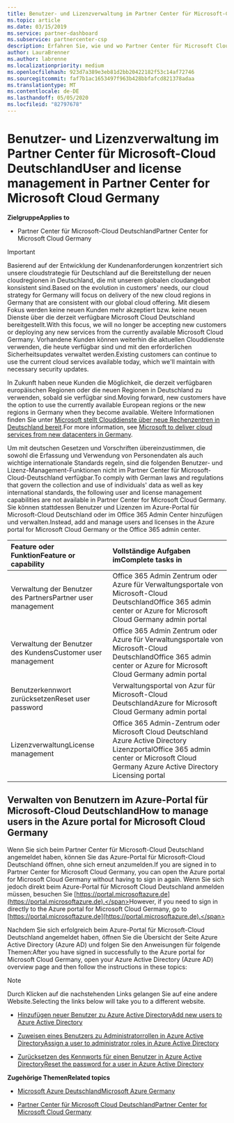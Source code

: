 ```yaml
---
title: Benutzer- und Lizenzverwaltung im Partner Center für Microsoft-Cloud Deutschland | Partner Center für Microsoft-Cloud Deutschland
ms.topic: article
ms.date: 03/15/2019
ms.service: partner-dashboard
ms.subservice: partnercenter-csp
description: Erfahren Sie, wie und wo Partner Center für Microsoft Cloud Deutschland-Partner,-Kunden und-Lizenzen sowie das Zurücksetzen von Kenn Wörtern verwaltet werden.
author: LauraBrenner
ms.author: labrenne
ms.localizationpriority: medium
ms.openlocfilehash: 923d7a389e3eb81d2bb20422182f53c14af72746
ms.sourcegitcommit: faf7b1ac1653497f963b428bbfafcd821378adaa
ms.translationtype: MT
ms.contentlocale: de-DE
ms.lasthandoff: 05/05/2020
ms.locfileid: "82797678"
---
```

# <a name="user-and-license-management-in-partner-center-for-microsoft-cloud-germany"></a><span data-ttu-id="9971f-103">Benutzer- und Lizenzverwaltung im Partner Center für Microsoft-Cloud Deutschland</span><span class="sxs-lookup"><span data-stu-id="9971f-103">User and license management in Partner Center for Microsoft Cloud Germany</span></span>

<span data-ttu-id="9971f-104">**Zielgruppe**</span><span class="sxs-lookup"><span data-stu-id="9971f-104">**Applies to**</span></span>

-  <span data-ttu-id="9971f-105">Partner Center für Microsoft-Cloud Deutschland</span><span class="sxs-lookup"><span data-stu-id="9971f-105">Partner Center for Microsoft Cloud Germany</span></span>

> [!IMPORTANT]
> <span data-ttu-id="9971f-106">Basierend auf der Entwicklung der Kundenanforderungen konzentriert sich unsere cloudstrategie für Deutschland auf die Bereitstellung der neuen cloudregionen in Deutschland, die mit unserem globalen cloudangebot konsistent sind.</span><span class="sxs-lookup"><span data-stu-id="9971f-106">Based on the evolution in customers' needs, our cloud strategy for Germany will focus on delivery of the new cloud regions in Germany that are consistent with our global cloud offering.</span></span> <span data-ttu-id="9971f-107">Mit diesem Fokus werden keine neuen Kunden mehr akzeptiert bzw. keine neuen Dienste über die derzeit verfügbare Microsoft Cloud Deutschland bereitgestellt.</span><span class="sxs-lookup"><span data-stu-id="9971f-107">With this focus, we will no longer be accepting new customers or deploying any new services from the currently available Microsoft Cloud Germany.</span></span> <span data-ttu-id="9971f-108">Vorhandene Kunden können weiterhin die aktuellen Clouddienste verwenden, die heute verfügbar sind und mit den erforderlichen Sicherheitsupdates verwaltet werden.</span><span class="sxs-lookup"><span data-stu-id="9971f-108">Existing customers can continue to use the current cloud services available today, which we'll maintain with necessary security updates.</span></span>
>  
> <span data-ttu-id="9971f-109">In Zukunft haben neue Kunden die Möglichkeit, die derzeit verfügbaren europäischen Regionen oder die neuen Regionen in Deutschland zu verwenden, sobald sie verfügbar sind.</span><span class="sxs-lookup"><span data-stu-id="9971f-109">Moving forward, new customers have the option to use the currently available European regions or the new regions in Germany when they become available.</span></span> <span data-ttu-id="9971f-110">Weitere Informationen finden Sie unter [Microsoft stellt Clouddienste über neue Rechenzentren in Deutschland bereit](https://news.microsoft.com/europe/2018/08/31/microsoft-to-deliver-cloud-services-from-new-datacentres-in-germany-in-2019-to-meet-evolving-customer-needs/).</span><span class="sxs-lookup"><span data-stu-id="9971f-110">For more information, see [Microsoft to deliver cloud services from new datacenters in Germany](https://news.microsoft.com/europe/2018/08/31/microsoft-to-deliver-cloud-services-from-new-datacentres-in-germany-in-2019-to-meet-evolving-customer-needs/).</span></span>

<span data-ttu-id="9971f-111">Um mit deutschen Gesetzen und Vorschriften übereinzustimmen, die sowohl die Erfassung und Verwendung von Personendaten als auch wichtige internationale Standards regeln, sind die folgenden Benutzer- und Lizenz-Management-Funktionen nicht im Partner Center für Microsoft-Cloud-Deutschland verfügbar.</span><span class="sxs-lookup"><span data-stu-id="9971f-111">To comply with German laws and regulations that govern the collection and use of individuals' data as well as key international standards, the following user and license management capabilities are not available in Partner Center for Microsoft Cloud Germany.</span></span> <span data-ttu-id="9971f-112">Sie können stattdessen Benutzer und Lizenzen im Azure-Portal für Microsoft-Cloud Deutschland oder im Office 365 Admin Center hinzufügen und verwalten.</span><span class="sxs-lookup"><span data-stu-id="9971f-112">Instead, add and manage users and licenses in the Azure portal for Microsoft Cloud Germany or the Office 365 admin center.</span></span>

<span data-ttu-id="9971f-113">Feature oder Funktion</span><span class="sxs-lookup"><span data-stu-id="9971f-113">Feature or capability</span></span> | <span data-ttu-id="9971f-114">Vollständige Aufgaben im</span><span class="sxs-lookup"><span data-stu-id="9971f-114">Complete tasks in</span></span>
:--- | :---
<span data-ttu-id="9971f-115">Verwaltung der Benutzer des Partners</span><span class="sxs-lookup"><span data-stu-id="9971f-115">Partner user management</span></span> | <span data-ttu-id="9971f-116">Office 365 Admin Zentrum oder Azure für Verwaltungsportale von Microsoft-Cloud Deutschland</span><span class="sxs-lookup"><span data-stu-id="9971f-116">Office 365 admin center or Azure for Microsoft Cloud Germany admin portal</span></span>
<span data-ttu-id="9971f-117">Verwaltung der Benutzer des Kundens</span><span class="sxs-lookup"><span data-stu-id="9971f-117">Customer user management</span></span> | <span data-ttu-id="9971f-118">Office 365 Admin Zentrum oder Azure für Verwaltungsportale von Microsoft-Cloud Deutschland</span><span class="sxs-lookup"><span data-stu-id="9971f-118">Office 365 admin center or Azure for Microsoft Cloud Germany admin portal</span></span>
<span data-ttu-id="9971f-119">Benutzerkennwort zurücksetzen</span><span class="sxs-lookup"><span data-stu-id="9971f-119">Reset user password</span></span> | <span data-ttu-id="9971f-120">Verwaltungsportal von Azur für Microsoft-Cloud Deutschland</span><span class="sxs-lookup"><span data-stu-id="9971f-120">Azure for Microsoft Cloud Germany admin portal</span></span>
<span data-ttu-id="9971f-121">Lizenzverwaltung</span><span class="sxs-lookup"><span data-stu-id="9971f-121">License management</span></span> | <span data-ttu-id="9971f-122">Office 365 Admin-Zentrum oder Microsoft Cloud Deutschland Azure Active Directory Lizenzportal</span><span class="sxs-lookup"><span data-stu-id="9971f-122">Office 365 admin center or Microsoft Cloud Germany Azure Active Directory Licensing portal</span></span>

## <a name="how-to-manage-users-in-the-azure-portal-for-microsoft-cloud-germany"></a><span data-ttu-id="9971f-123">Verwalten von Benutzern im Azure-Portal für Microsoft-Cloud Deutschland</span><span class="sxs-lookup"><span data-stu-id="9971f-123">How to manage users in the Azure portal for Microsoft Cloud Germany</span></span> 

<span data-ttu-id="9971f-124">Wenn Sie sich beim Partner Center für Microsoft-Cloud Deutschland angemeldet haben, können Sie das Azure-Portal für Microsoft-Cloud Deutschland öffnen, ohne sich erneut anzumelden.</span><span class="sxs-lookup"><span data-stu-id="9971f-124">If you are signed in to Partner Center for Microsoft Cloud Germany, you can open the Azure portal for Microsoft Cloud Germany without having to sign in again.</span></span> <span data-ttu-id="9971f-125">Wenn Sie sich jedoch direkt beim Azure-Portal für Microsoft Cloud Deutschland anmelden müssen, besuchen Sie [https://portal.microsoftazure.de](https://portal.microsoftazure.de).</span><span class="sxs-lookup"><span data-stu-id="9971f-125">However, if you need to sign in directly to the Azure portal for Microsoft Cloud Germany, go to [https://portal.microsoftazure.de](https://portal.microsoftazure.de).</span></span> 

<span data-ttu-id="9971f-126">Nachdem Sie sich erfolgreich beim Azure-Portal für Microsoft-Cloud Deutschland angemeldet haben, öffnen Sie die Übersicht der Seite Azure Active Directory (Azure AD) und folgen Sie den Anweisungen für folgende Themen:</span><span class="sxs-lookup"><span data-stu-id="9971f-126">After you have signed in successfully to the Azure portal for Microsoft Cloud Germany, open your Azure Active Directory (Azure AD) overview page and then follow the instructions in these topics:</span></span>

> [!NOTE]  
> <span data-ttu-id="9971f-127">Durch Klicken auf die nachstehenden Links gelangen Sie auf eine andere Website.</span><span class="sxs-lookup"><span data-stu-id="9971f-127">Selecting the links below will take you to a different website.</span></span> 

-  [<span data-ttu-id="9971f-128">Hinzufügen neuer Benutzer zu Azure Active Directory</span><span class="sxs-lookup"><span data-stu-id="9971f-128">Add new users to Azure Active Directory</span></span>](https://docs.microsoft.com/azure/active-directory/active-directory-users-create-azure-portal)

-  [<span data-ttu-id="9971f-129">Zuweisen eines Benutzers zu Administratorrollen in Azure Active Directory</span><span class="sxs-lookup"><span data-stu-id="9971f-129">Assign a user to administrator roles in Azure Active Directory</span></span>](https://docs.microsoft.com/azure/active-directory/active-directory-users-assign-role-azure-portal)

-  [<span data-ttu-id="9971f-130">Zurücksetzen des Kennworts für einen Benutzer in Azure Active Directory</span><span class="sxs-lookup"><span data-stu-id="9971f-130">Reset the password for a user in Azure Active Directory</span></span>](https://docs.microsoft.com/azure/active-directory/active-directory-users-reset-password-azure-portal)

<span data-ttu-id="9971f-131">**Zugehörige Themen**</span><span class="sxs-lookup"><span data-stu-id="9971f-131">**Related topics**</span></span>

-  [<span data-ttu-id="9971f-132">Microsoft Azure Deutschland</span><span class="sxs-lookup"><span data-stu-id="9971f-132">Microsoft Azure Germany</span></span>](https://azure.microsoft.com/global-infrastructure/germany/)

-  [<span data-ttu-id="9971f-133">Partner Center für Microsoft Cloud Deutschland</span><span class="sxs-lookup"><span data-stu-id="9971f-133">Partner Center for Microsoft Cloud Germany</span></span>](partner-center-for-microsoft-cloud-germany.md)


